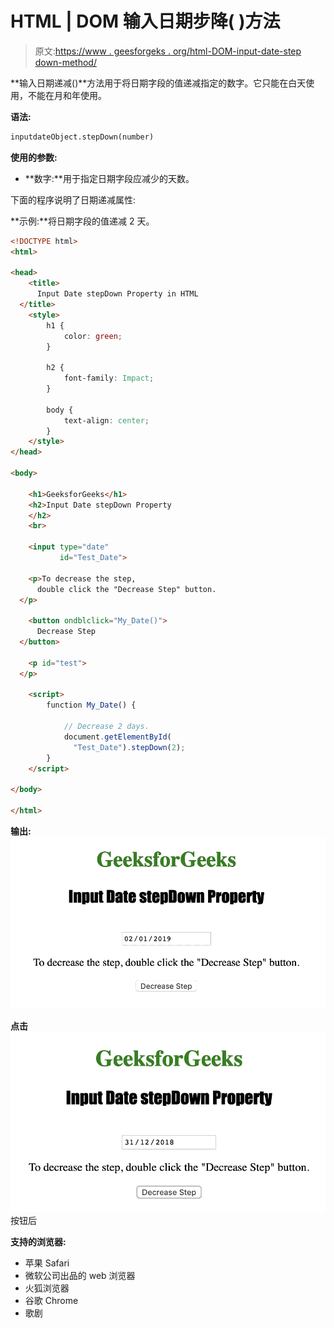 # HTML | DOM 输入日期步降( )方法

> 原文:[https://www . geesforgeks . org/html-DOM-input-date-step down-method/](https://www.geeksforgeeks.org/html-dom-input-date-stepdown-method/)

**输入日期递减()**方法用于将日期字段的值递减指定的数字。它只能在白天使用，不能在月和年使用。

**语法:**

```html
inputdateObject.stepDown(number)
```

**使用的参数:**

*   **数字:**用于指定日期字段应减少的天数。

下面的程序说明了日期递减属性:

**示例:**将日期字段的值递减 2 天。

```html
<!DOCTYPE html>
<html>

<head>
    <title>
      Input Date stepDown Property in HTML
  </title>
    <style>
        h1 {
            color: green;
        }

        h2 {
            font-family: Impact;
        }

        body {
            text-align: center;
        }
    </style>
</head>

<body>

    <h1>GeeksforGeeks</h1>
    <h2>Input Date stepDown Property
    </h2>
    <br>

    <input type="date" 
           id="Test_Date">

    <p>To decrease the step, 
      double click the "Decrease Step" button.
  </p>

    <button ondblclick="My_Date()">
      Decrease Step
  </button>

    <p id="test">
  </p>

    <script>
        function My_Date() {

            // Decrease 2 days.
            document.getElementById(
              "Test_Date").stepDown(2);
        }
    </script>

</body>

</html>
```

**输出:**
![](img/0aa2c18ebdb48a40e9cf0dc7e2680e0b.png)

**点击**
![](img/af2c9a931b9e458668bb054f85f58225.png)按钮后

**支持的浏览器:**

*   苹果 Safari
*   微软公司出品的 web 浏览器
*   火狐浏览器
*   谷歌 Chrome
*   歌剧